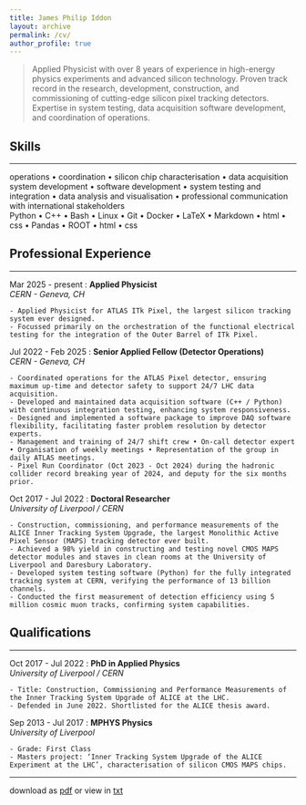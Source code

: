 ```yaml
---
title: James Philip Iddon
layout: archive
permalink: /cv/
author_profile: true
---
```


> Applied Physicist with over 8 years of experience in high-energy physics experiments and advanced silicon technology. Proven track record in the research, development, construction, and commissioning of cutting-edge silicon pixel tracking detectors. Expertise in system testing, data acquisition software development, and coordination of operations.

## Skills

---

operations • coordination • silicon chip characterisation • data acquisition system development • software development • system testing and integration • data analysis and visualisation • professional communication with international stakeholders
\
Python • C++ • Bash • Linux • Git • Docker • LaTeX • Markdown • html • css • Pandas • ROOT • html • css 

## Professional Experience

---

Mar 2025 - present
:   **Applied Physicist**\
    *CERN - Geneva, CH*

    - Applied Physicist for ATLAS ITk Pixel, the largest silicon tracking system ever designed.
    - Focussed primarily on the orchestration of the functional electrical testing for the integration of the Outer Barrel of ITk Pixel.


Jul 2022 - Feb 2025
:   **Senior Applied Fellow (Detector Operations)**\
    *CERN - Geneva, CH*

    - Coordinated operations for the ATLAS Pixel detector, ensuring maximum up-time and detector safety to support 24/7 LHC data acquisition. 
    - Developed and maintained data acquisition software (C++ / Python) with continuous integration testing, enhancing system responsiveness.
    - Designed and implemented a software package to improve DAQ software flexibility, facilitating faster problem resolution by detector experts.
    - Management and training of 24/7 shift crew • On-call detector expert • Organisation of weekly meetings • Representation of the group in daily ATLAS meetings.
    - Pixel Run Coordinator (Oct 2023 - Oct 2024) during the hadronic collider record breaking year of 2024, and deputy for the six months prior.

Oct 2017 - Jul 2022
:   **Doctoral Researcher**\
    *University of Liverpool / CERN*
    
    - Construction, commissioning, and performance measurements of the ALICE Inner Tracking System Upgrade, the largest Monolithic Active Pixel Sensor (MAPS) tracking detector ever built.
    - Achieved a 98% yield in constructing and testing novel CMOS MAPS detector modules and staves in clean rooms at the University of Liverpool and Daresbury Laboratory.
    - Developed system testing software (Python) for the fully integrated tracking system at CERN, verifying the performance of 13 billion channels.
    - Conducted the first measurement of detection efficiency using 5 million cosmic muon tracks, confirming system capabilities.

## Qualifications

---

Oct 2017 - Jul 2022
:   **PhD in Applied Physics**\
    *University of Liverpool / CERN*

    - Title: Construction, Commissioning and Performance Measurements of the Inner Tracking System Upgrade of ALICE at the LHC.
    - Defended in June 2022. Shortlisted for the ALICE thesis award.

Sep 2013 - Jul 2017
:   **MPHYS Physics**\
    *University of Liverpool*

    - Grade: First Class
    - Masters project: ‘Inner Tracking System Upgrade of the ALICE Experiment at the LHC’, characterisation of silicon CMOS MAPS chips.

 
---
 
download as [pdf](../files/jpi_cv.pdf) or view in [txt](./cv_txt)
